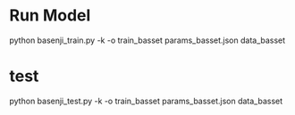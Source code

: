 # Run Model
python basenji_train.py -k -o train_basset params_basset.json data_basset
# test
python basenji_test.py -k -o train_basset params_basset.json data_basset
